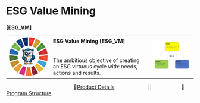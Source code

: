 # ESG Value Mining
<b>[ESG_VM]</b>
<table>
  <tr>
    <td><img src="OWL_0.jpg" alt="ESG" width="300"/></td>
    <td>
      <b>ESG Value Mining [ESG_VM]</b><br><br><br>
      The ambitious objective of creating an ESG virtuous cycle with: needs, actions and results.
    </td>
    <td><img src="Virtuous%20Cycle.png" alt="Virtuous Cycle" width="300"/></td>
  </tr>
</table>

&nbsp;&nbsp;&nbsp;&nbsp;&nbsp;&nbsp;&nbsp;&nbsp;&nbsp;&nbsp;&nbsp;&nbsp;&nbsp;&nbsp;&nbsp;&nbsp;&nbsp;&nbsp;&nbsp;&nbsp;&nbsp;&nbsp;&nbsp;&nbsp;&nbsp;&nbsp;&nbsp;&nbsp;&nbsp;&nbsp;&nbsp;&nbsp;&nbsp;&nbsp;&nbsp;&nbsp;&nbsp;&nbsp;&nbsp;&nbsp;&nbsp;&nbsp;&nbsp;&nbsp;&nbsp;&nbsp;🏁[Product Details](https://github.com/Moriblo/ESG_VM-Product/blob/gh-pages/README.md)&nbsp;&nbsp;&nbsp;&nbsp;&nbsp;&nbsp;&nbsp;&nbsp;&nbsp;&nbsp;&nbsp;&nbsp;&nbsp;&nbsp;&nbsp;&nbsp;&nbsp;&nbsp;&nbsp;&nbsp;&nbsp;&nbsp;
||&nbsp;&nbsp;&nbsp;&nbsp;&nbsp;&nbsp;&nbsp;&nbsp;&nbsp;&nbsp;&nbsp;&nbsp;&nbsp;&nbsp;&nbsp;&nbsp;&nbsp;&nbsp;&nbsp;&nbsp;🌳[Program Structure](https://github.com/Moriblo/ESG_VM_Program/blob/gh-pages/README.md)
